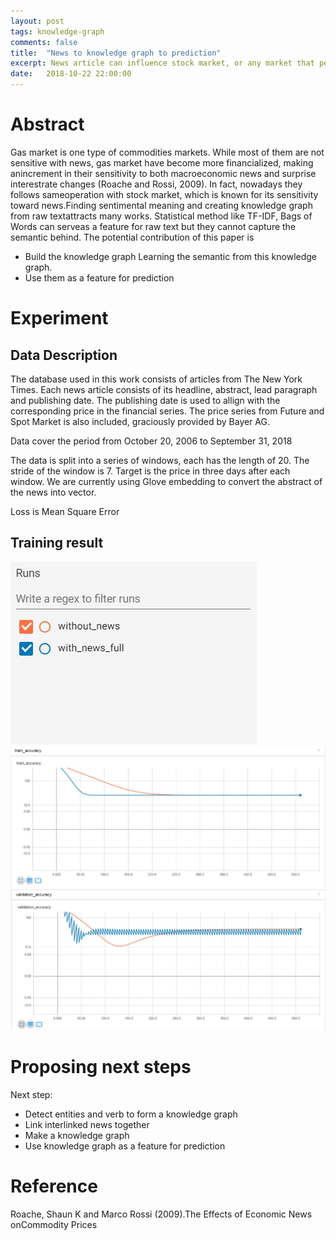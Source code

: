 ```yaml
---
layout: post
tags: knowledge-graph
comments: false
title:  "News to knowledge graph to prediction"
excerpt: News article can influence stock market, or any market that perform on similar basis. In this paper we aim to create a knowledge graph of linked events and apply to financial series prediction
date:   2018-10-22 22:00:00
---
```


# Abstract

Gas market is one type of commodities markets. While most of them are not sensitive with news, gas market have become more financialized, making anincrement in their sensitivity to both macroeconomic news and surprise interestrate changes (Roache and Rossi, 2009). In fact, nowadays they follows sameoperation with stock market, which is known for its sensitivity toward news.Finding sentimental meaning and creating knowledge graph from raw textattracts many works. Statistical method like TF-IDF, Bags of Words can serveas a feature for raw text but they cannot capture the semantic behind.
The potential contribution of this paper is
- Build the knowledge graph Learning the semantic from this knowledge graph.
- Use them as a feature for prediction

# Experiment

## Data Description
The database used in this work consists of articles from The New York Times. Each news article consists of its headline, abstract, lead paragraph and publishing date. The publishing date is used to allign with the corresponding price in the financial series. The price series from Future and Spot Market is also included, graciously provided by Bayer AG.

Data cover the period from October 20, 2006 to September 31, 2018

The data is split into a series of windows, each has the length of 20. The stride of the window is 7. Target is the price in three days after each window.  We are currently using Glove embedding to convert the abstract of the news into vector.

Loss is Mean Square Error
## Training result
![Legend](/assets/legend.JPG)
<img src="/assets/train_acc.JPG">
<img src="/assets/val_acc.JPG">

# Proposing next steps
Next step:
- Detect entities and verb to form a knowledge graph
- Link interlinked news together
- Make a knowledge graph
- Use knowledge graph as a feature for prediction

# Reference
Roache, Shaun K and Marco Rossi (2009).The Effects of Economic News onCommodity Prices
